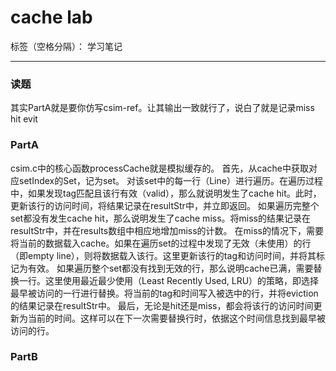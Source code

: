 # cache lab

标签（空格分隔）： 学习笔记

---

### 读题
其实PartA就是要你仿写csim-ref。让其输出一致就行了，说白了就是记录miss hit evit

### PartA
csim.c中的核心函数processCache就是模拟缓存的。
首先，从cache中获取对应setIndex的Set，记为set。
对该set中的每一行（Line）进行遍历。在遍历过程中，如果发现tag匹配且该行有效（valid），那么就说明发生了cache hit。此时，更新该行的访问时间，将结果记录在resultStr中，并立即返回。
如果遍历完整个set都没有发生cache hit，那么说明发生了cache miss。将miss的结果记录在resultStr中，并在results数组中相应地增加miss的计数。
在miss的情况下，需要将当前的数据载入cache。如果在遍历set的过程中发现了无效（未使用）的行（即empty line），则将数据载入该行。这里更新该行的tag和访问时间，并将其标记为有效。
如果遍历整个set都没有找到无效的行，那么说明cache已满，需要替换一行。这里使用最近最少使用（Least Recently Used, LRU）的策略，即选择最早被访问的一行进行替换。将当前的tag和时间写入被选中的行，并将eviction的结果记录在resultStr中。
最后，无论是hit还是miss，都会将该行的访问时间更新为当前的时间。这样可以在下一次需要替换行时，依据这个时间信息找到最早被访问的行。

### PartB



